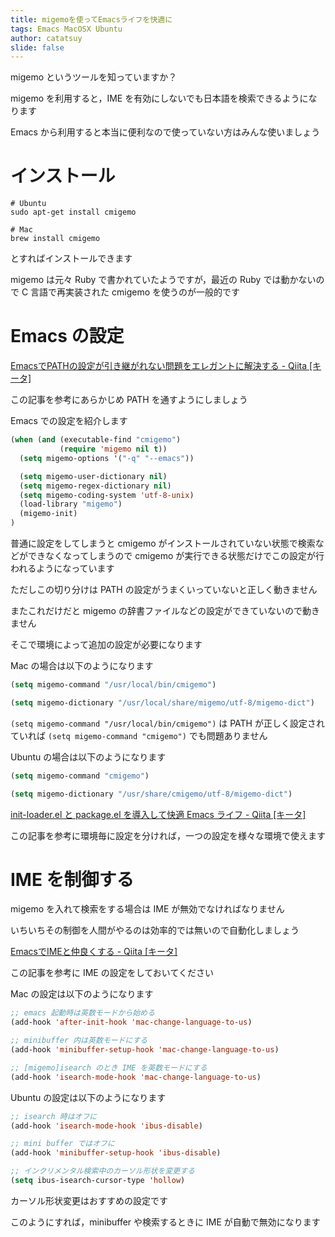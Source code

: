 ```yaml
---
title: migemoを使ってEmacsライフを快適に
tags: Emacs MacOSX Ubuntu
author: catatsuy
slide: false
---
```

migemo というツールを知っていますか？

migemo を利用すると，IME を有効にしないでも日本語を検索できるようになります

Emacs から利用すると本当に便利なので使っていない方はみんな使いましょう

# インストール

    # Ubuntu
    sudo apt-get install cmigemo

    # Mac
    brew install cmigemo

とすればインストールできます

migemo は元々 Ruby で書かれていたようですが，最近の Ruby では動かないので C 言語で再実装された cmigemo を使うのが一般的です


# Emacs の設定

[EmacsでPATHの設定が引き継がれない問題をエレガントに解決する - Qiita [キータ]](http://qiita.com/catatsuy/items/3dda714f4c60c435bb25)

この記事を参考にあらかじめ PATH を通すようにしましょう

Emacs での設定を紹介します

```cl:migemo.el
(when (and (executable-find "cmigemo")
           (require 'migemo nil t))
  (setq migemo-options '("-q" "--emacs"))

  (setq migemo-user-dictionary nil)
  (setq migemo-regex-dictionary nil)
  (setq migemo-coding-system 'utf-8-unix)
  (load-library "migemo")
  (migemo-init)
)
```

普通に設定をしてしまうと cmigemo がインストールされていない状態で検索などができなくなってしまうので cmigemo が実行できる状態だけでこの設定が行われるようになっています

ただしこの切り分けは PATH の設定がうまくいっていないと正しく動きません

またこれだけだと migemo の辞書ファイルなどの設定ができていないので動きません

そこで環境によって追加の設定が必要になります

Mac の場合は以下のようになります

```cl:cocoa-emacs-migemo.el
(setq migemo-command "/usr/local/bin/cmigemo")

(setq migemo-dictionary "/usr/local/share/migemo/utf-8/migemo-dict")

```

`(setq migemo-command "/usr/local/bin/cmigemo")` は PATH が正しく設定されていれば `(setq migemo-command "cmigemo")` でも問題ありません

Ubuntu の場合は以下のようになります

```cl:linux-migemo.el
(setq migemo-command "cmigemo")

(setq migemo-dictionary "/usr/share/cmigemo/utf-8/migemo-dict")
```

[init-loader.el と package.el を導入して快適 Emacs ライフ - Qiita [キータ]](http://qiita.com/catatsuy/items/5f1cd86e2522fd3384a0)

この記事を参考に環境毎に設定を分ければ，一つの設定を様々な環境で使えます

# IME を制御する

migemo を入れて検索をする場合は IME が無効でなければなりません

いちいちその制御を人間がやるのは効率的では無いので自動化しましょう

[EmacsでIMEと仲良くする - Qiita [キータ]](http://qiita.com/catatsuy/items/886f1e0632c0b2760fb4)

この記事を参考に IME の設定をしておいてください

Mac の設定は以下のようになります

```cl:cocoa-emacs-ime.el
;; emacs 起動時は英数モードから始める
(add-hook 'after-init-hook 'mac-change-language-to-us)

;; minibuffer 内は英数モードにする
(add-hook 'minibuffer-setup-hook 'mac-change-language-to-us)

;; [migemo]isearch のとき IME を英数モードにする
(add-hook 'isearch-mode-hook 'mac-change-language-to-us)
```

Ubuntu の設定は以下のようになります

```cl:linux-ibus.el
;; isearch 時はオフに
(add-hook 'isearch-mode-hook 'ibus-disable)

;; mini buffer ではオフに
(add-hook 'minibuffer-setup-hook 'ibus-disable)

;; インクリメンタル検索中のカーソル形状を変更する
(setq ibus-isearch-cursor-type 'hollow)
```

カーソル形状変更はおすすめの設定です

このようにすれば，minibuffer や検索するときに IME が自動で無効になります

